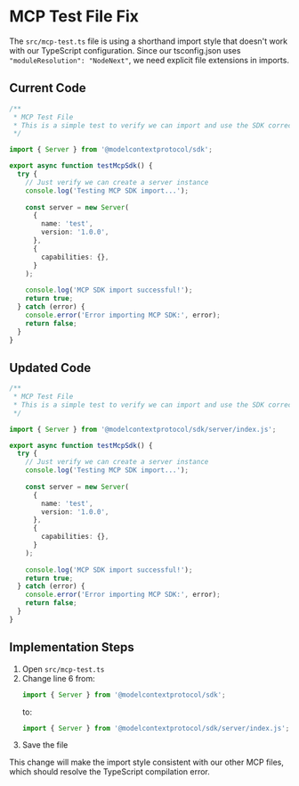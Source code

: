 # MCP Test File Fix

The `src/mcp-test.ts` file is using a shorthand import style that doesn't work with our TypeScript configuration. Since our tsconfig.json uses `"moduleResolution": "NodeNext"`, we need explicit file extensions in imports.

## Current Code

```typescript
/**
 * MCP Test File
 * This is a simple test to verify we can import and use the SDK correctly.
 */

import { Server } from '@modelcontextprotocol/sdk';

export async function testMcpSdk() {
  try {
    // Just verify we can create a server instance
    console.log('Testing MCP SDK import...');
    
    const server = new Server(
      {
        name: 'test',
        version: '1.0.0',
      },
      {
        capabilities: {},
      }
    );
    
    console.log('MCP SDK import successful!');
    return true;
  } catch (error) {
    console.error('Error importing MCP SDK:', error);
    return false;
  }
}
```

## Updated Code

```typescript
/**
 * MCP Test File
 * This is a simple test to verify we can import and use the SDK correctly.
 */

import { Server } from '@modelcontextprotocol/sdk/server/index.js';

export async function testMcpSdk() {
  try {
    // Just verify we can create a server instance
    console.log('Testing MCP SDK import...');
    
    const server = new Server(
      {
        name: 'test',
        version: '1.0.0',
      },
      {
        capabilities: {},
      }
    );
    
    console.log('MCP SDK import successful!');
    return true;
  } catch (error) {
    console.error('Error importing MCP SDK:', error);
    return false;
  }
}
```

## Implementation Steps

1. Open `src/mcp-test.ts`
2. Change line 6 from:
   ```typescript
   import { Server } from '@modelcontextprotocol/sdk';
   ```
   to:
   ```typescript
   import { Server } from '@modelcontextprotocol/sdk/server/index.js';
   ```
3. Save the file

This change will make the import style consistent with our other MCP files, which should resolve the TypeScript compilation error.